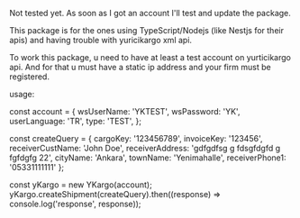 Not tested yet. As soon as I got an account I'll test and update the package.

This package is for the ones using TypeScript/Nodejs (like Nestjs for their apis) and having trouble with yuricikargo xml api.

To work this package, u need to have at least a test account on yurticikargo api. And for that u must have a static ip address and your firm must be registered.

usage:

const account = { wsUserName: 'YKTEST', wsPassword: 'YK', userLanguage: 'TR', type: 'TEST', };

const createQuery = {
cargoKey: '123456789',
invoiceKey: '123456',
receiverCustName: 'John Doe',
receiverAddress: 'gdfgdfsg g fdsgfdgfd g fgfdgfg 22',
cityName: 'Ankara',
townName: 'Yenimahalle',
receiverPhone1: '05331111111'
};

const yKargo = new YKargo(account);
yKargo.createShipment(createQuery).then((response) => console.log('response', response));
